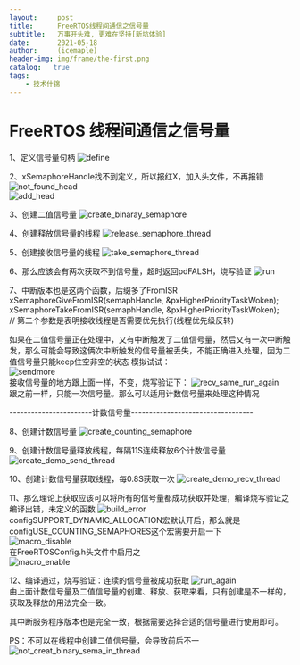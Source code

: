 ```yaml
---
layout:     post
title:      FreeRTOS线程间通信之信号量
subtitle:   万事开头难, 更难在坚持[新坑体验]
date:       2021-05-18
author:     (icemaple)
header-img: img/frame/the-first.png
catalog:   true
tags:
    - 技术什锦
---
```

# FreeRTOS 线程间通信之信号量

1、定义信号量句柄
![define](/img/frame/freertos/chapter4-thread-communication/semaphore/FRTOS-4-semaphore-1-semaphore-define.png)  

2、xSemaphoreHandle找不到定义，所以报红X，加入头文件，不再报错
![not_found_head](/img/frame/freertos/chapter4-thread-communication/semaphore/FRTOS-4-semaphore-2-add-include-semaphore-1.png)  
![add_head](/img/frame/freertos/chapter4-thread-communication/semaphore/FRTOS-4-semaphore-2-add-include-semaphore-2.png)  

3、创建二值信号量
![create_binaray_semaphore](/img/frame/freertos/chapter4-thread-communication/semaphore/FRTOS-4-semaphore-3-create-binary-semaphore.png)  

4、创建释放信号量的线程
![release_semaphore_thread](/img/frame/freertos/chapter4-thread-communication/semaphore/FRTOS-4-semaphore-4-release-semaphore.png)  

5、创建接收信号量的线程
![take_semaphore_thread](/img/frame/freertos/chapter4-thread-communication/semaphore/FRTOS-4-semaphore-5-take-semaphore.png)  

6、那么应该会有两次获取不到信号量，超时返回pdFALSH，烧写验证
![run](/img/frame/freertos/chapter4-thread-communication/semaphore/FRTOS-4-semaphore-6-run.png)  

7、中断版本也是这两个函数，后缀多了FromISR  
xSemaphoreGiveFromISR(semaphHandle, &pxHigherPriorityTaskWoken);  
xSemaphoreTakeFromISR(semaphHandle, &pxHigherPriorityTaskWoken);  
// 第二个参数是表明接收线程是否需要优先执行(线程优先级反转)  

如果在二值信号量正在处理中，又有中断触发了二值信号量，然后又有一次中断触发，那么可能会导致这俩次中断触发的信号量被丢失，不能正确进入处理，因为二值信号量只能keep住空非空的状态
模拟试试：  
![sendmore](/img/frame/freertos/chapter4-thread-communication/semaphore/FRTOS-4-semaphore-7-sendmore-1.png)  
接收信号量的地方跟上面一样，不变，烧写验证下：
![recv_same_run_again](/img/frame/freertos/chapter4-thread-communication/semaphore/FRTOS-4-semaphore-7-recv-same-run-2.png)  
跟之前一样，只能一次信号量。那么可以适用计数信号量来处理这种情况

-----------------------计数信号量----------------------------------  

8、创建计数信号量
![create_counting_semaphore](/img/frame/freertos/chapter4-thread-communication/semaphore/FRTOS-4-semaphore-8-create-count-semaphore.png)  

9、创建计数信号量释放线程，每隔11S连续释放6个计数信号量
![create_demo_send_thread](/img/frame/freertos/chapter4-thread-communication/semaphore/FRTOS-4-semaphore-9-create-send-count-sema-thread.png)  

10、创建计数信号量获取线程，每0.8S获取一次
![create_demo_recv_thread](/img/frame/freertos/chapter4-thread-communication/semaphore/FRTOS-4-semaphore-10-create-recv-count-sema-thread.png)  

11、那么理论上获取应该可以将所有的信号量都成功获取并处理，编译烧写验证之
编译出错，未定义的函数
![build_error](/img/frame/freertos/chapter4-thread-communication/semaphore/FRTOS-4-semaphore-11-build-error-1.png)  
configSUPPORT_DYNAMIC_ALLOCATION宏默认开启，那么就是configUSE_COUNTING_SEMAPHORES这个宏需要开启一下  
![macro_disable](/img/frame/freertos/chapter4-thread-communication/semaphore/FRTOS-4-semaphore-11-macro-disable-2.png)  
在FreeRTOSConfig.h头文件中启用之  
![macro_enable](/img/frame/freertos/chapter4-thread-communication/semaphore/FRTOS-4-semaphore-11-macro-enable-3.png)  

12、编译通过，烧写验证：连续的信号量被成功获取
![run_again](/img/frame/freertos/chapter4-thread-communication/semaphore/FRTOS-4-semaphore-12-count-semaphore-run.png)  
由上面计数信号量及二值信号量的创建、释放、获取来看，只有创建是不一样的，获取及释放的用法完全一致。

其中断服务程序版本也是完全一致，根据需要选择合适的信号量进行使用即可。



PS：不可以在线程中创建二值信号量，会导致前后不一
![not_creat_binary_sema_in_thread](/img/frame/freertos/chapter4-thread-communication/semaphore/FRTOS-4-semaphore-13-can-not-create-binary-sema-in-thread.png)  

